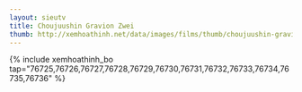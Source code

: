 ```yaml
---
layout: sieutv
title: Choujuushin Gravion Zwei
thumb: http://xemhoathinh.net/data/images/films/thumb/choujuushin-gravion-zwei-choujuushin-gravion-zwei-2012.jpg
---
```

{% include xemhoathinh_bo tap="76725,76726,76727,76728,76729,76730,76731,76732,76733,76734,76735,76736" %} 
